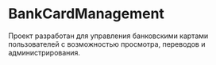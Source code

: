 # BankCardManagement

Проект разработан для управления банковскими картами пользователей с возможностью просмотра, переводов и администрирования.
